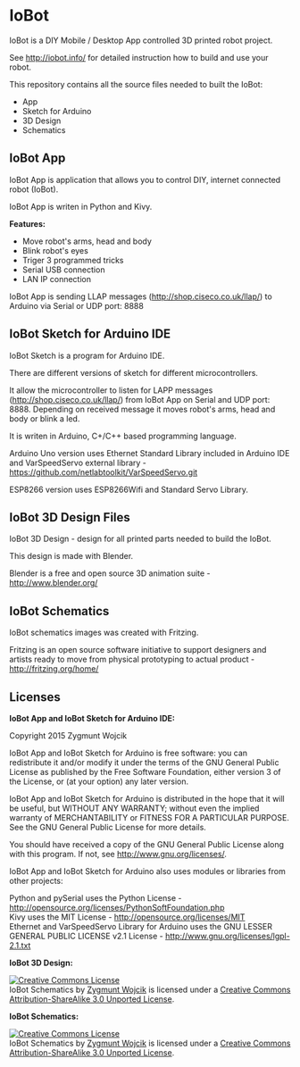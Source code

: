 IoBot
=====

IoBot is a DIY Mobile / Desktop App controlled 3D printed robot project.

See http://iobot.info/ for detailed instruction how to build and use your robot.

This repository contains all the source files needed to built the IoBot:
- App
- Sketch for Arduino
- 3D Design
- Schematics




IoBot App
---------

IoBot App is application that allows you to control DIY, internet connected robot (IoBot).

IoBot App is writen in Python and Kivy.


__Features:__

- Move robot's arms, head and body
- Blink robot's eyes
- Triger 3 programmed tricks
- Serial USB connection
- LAN IP connection


IoBot App is sending LLAP messages (http://shop.ciseco.co.uk/llap/) to Arduino via Serial or UDP port: 8888




IoBot Sketch for Arduino IDE
----------------------------

IoBot Sketch is a program for Arduino IDE.

There are different versions of sketch for different microcontrollers.

It allow the microcontroller to listen for LAPP messages (http://shop.ciseco.co.uk/llap/) from IoBot App on Serial and UDP port: 8888. Depending on received message it moves robot's arms, head and body or blink a led.

It is writen in Arduino, C+/C++ based programming language.

Arduino Uno version uses Ethernet Standard Library included in Arduino IDE and VarSpeedServo external library - https://github.com/netlabtoolkit/VarSpeedServo.git

ESP8266 version uses ESP8266Wifi and Standard Servo Library.


IoBot 3D Design Files
---------------------

IoBot 3D Design -  design for all printed parts needed to build the IoBot.

This design is made with Blender.

Blender is a free and open source 3D animation suite - http://www.blender.org/



IoBot Schematics
----------------

IoBot schematics images was created with Fritzing.

Fritzing is an open source software initiative to support designers and artists ready to move from physical prototyping to actual product - http://fritzing.org/home/



Licenses
---------

__IoBot App and IoBot Sketch for Arduino IDE:__

Copyright 2015 Zygmunt Wojcik

IoBot App and IoBot Sketch for Arduino is free software: you can redistribute it and/or modify it under the terms of the GNU General Public License as published by the Free Software Foundation, either version 3 of the License, or (at your option) any later version.

IoBot App and IoBot Sketch for Arduino is distributed in the hope that it will be useful, but WITHOUT ANY WARRANTY; without even the implied warranty of MERCHANTABILITY or FITNESS FOR A PARTICULAR PURPOSE.  See the GNU General Public License for more details.

You should have received a copy of the GNU General Public License along with this program.  If not, see <http://www.gnu.org/licenses/>.  


IoBot App and IoBot Sketch for Arduino also uses modules or libraries from other projects:

Python and pySerial uses the Python License - http://opensource.org/licenses/PythonSoftFoundation.php  
Kivy uses the MIT License - http://opensource.org/licenses/MIT  
Ethernet and VarSpeedServo Library for Arduino uses the GNU LESSER GENERAL PUBLIC LICENSE v2.1 License - http://www.gnu.org/licenses/lgpl-2.1.txt



__IoBot 3D Design:__

<a rel="license" href="http://creativecommons.org/licenses/by-sa/3.0/"><img alt="Creative Commons License" style="border-width:0" src="https://i.creativecommons.org/l/by-sa/3.0/88x31.png" /></a><br /><span xmlns:dct="http://purl.org/dc/terms/" property="dct:title">IoBot Schematics</span> by <a xmlns:cc="http://creativecommons.org/ns#" href="http://www.iobot.info" property="cc:attributionName" rel="cc:attributionURL">Zygmunt Wojcik</a> is licensed under a <a rel="license" href="http://creativecommons.org/licenses/by-sa/3.0/">Creative Commons Attribution-ShareAlike 3.0 Unported License</a>.



__IoBot Schematics:__

<a rel="license" href="http://creativecommons.org/licenses/by-sa/3.0/"><img alt="Creative Commons License" style="border-width:0" src="https://i.creativecommons.org/l/by-sa/3.0/88x31.png" /></a><br /><span xmlns:dct="http://purl.org/dc/terms/" property="dct:title">IoBot Schematics</span> by <a xmlns:cc="http://creativecommons.org/ns#" href="http://www.iobot.info" property="cc:attributionName" rel="cc:attributionURL">Zygmunt Wojcik</a> is licensed under a <a rel="license" href="http://creativecommons.org/licenses/by-sa/3.0/">Creative Commons Attribution-ShareAlike 3.0 Unported License</a>.
